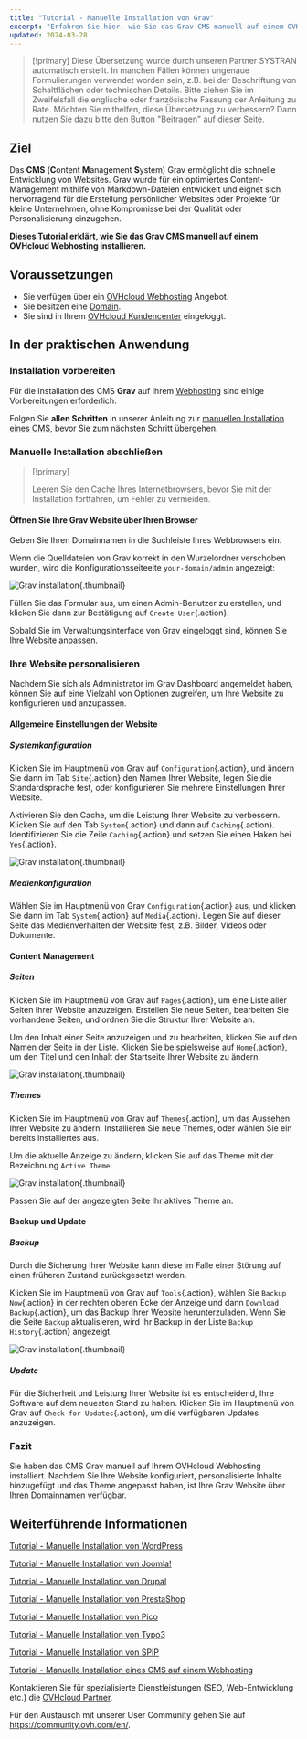 ```yaml
---
title: "Tutorial - Manuelle Installation von Grav"
excerpt: "Erfahren Sie hier, wie Sie das Grav CMS manuell auf einem OVHcloud Webhosting installieren"
updated: 2024-03-28
---
```


> [!primary]
> Diese Übersetzung wurde durch unseren Partner SYSTRAN automatisch erstellt. In manchen Fällen können ungenaue Formulierungen verwendet worden sein, z.B. bei der Beschriftung von Schaltflächen oder technischen Details. Bitte ziehen Sie im Zweifelsfall die englische oder französische Fassung der Anleitung zu Rate. Möchten Sie mithelfen, diese Übersetzung zu verbessern? Dann nutzen Sie dazu bitte den Button "Beitragen" auf dieser Seite.
>

## Ziel

Das **CMS** (**C**ontent **M**anagement **S**ystem) Grav ermöglicht die schnelle Entwicklung von Websites. Grav wurde für ein optimiertes Content-Management mithilfe von Markdown-Dateien entwickelt und eignet sich hervorragend für die Erstellung persönlicher Websites oder Projekte für kleine Unternehmen, ohne Kompromisse bei der Qualität oder Personalisierung einzugehen.

**Dieses Tutorial erklärt, wie Sie das Grav CMS manuell auf einem OVHcloud Webhosting installieren.**

## Voraussetzungen

- Sie verfügen über ein [OVHcloud Webhosting](hosting.) Angebot.
- Sie besitzen eine [Domain](domains.).
- Sie sind in Ihrem [OVHcloud Kundencenter](manager.) eingeloggt.

## In der praktischen Anwendung

### Installation vorbereiten

Für die Installation des CMS **Grav** auf Ihrem [Webhosting](hosting.) sind einige Vorbereitungen erforderlich.

Folgen Sie **allen Schritten** in unserer Anleitung zur [manuellen Installation eines CMS](cms_manual_installation1.), bevor Sie zum nächsten Schritt übergehen.

### Manuelle Installation abschließen

> [!primary]
>
> Leeren Sie den Cache Ihres Internetbrowsers, bevor Sie mit der Installation fortfahren, um Fehler zu vermeiden.
>

#### Öffnen Sie Ihre Grav Website über Ihren Browser

Geben Sie Ihren Domainnamen in die Suchleiste Ihres Webbrowsers ein.

Wenn die Quelldateien von Grav korrekt in den Wurzelordner verschoben wurden, wird die Konfigurationsseiteeite `your-domain/admin` angezeigt:

![Grav installation](first_page_config.png){.thumbnail}

Füllen Sie das Formular aus, um einen Admin-Benutzer zu erstellen, und klicken Sie dann zur Bestätigung auf `Create User`{.action}.

Sobald Sie im Verwaltungsinterface von Grav eingeloggt sind, können Sie Ihre Website anpassen.

### Ihre Website personalisieren

Nachdem Sie sich als Administrator im Grav Dashboard angemeldet haben, können Sie auf eine Vielzahl von Optionen zugreifen, um Ihre Website zu konfigurieren und anzupassen.

#### Allgemeine Einstellungen der Website

##### Systemkonfiguration

Klicken Sie im Hauptmenü von Grav auf `Configuration`{.action}, und ändern Sie dann im Tab `Site`{.action} den Namen Ihrer Website, legen Sie die Standardsprache fest, oder konfigurieren Sie mehrere Einstellungen Ihrer Website.

Aktivieren Sie den Cache, um die Leistung Ihrer Website zu verbessern. Klicken Sie auf den Tab `System`{.action} und dann auf `Caching`{.action}. Identifizieren Sie die Zeile `Caching`{.action} und setzen Sie einen Haken bei `Yes`{.action}.

![Grav installation](activate_cache.png){.thumbnail}

##### Medienkonfiguration

Wählen Sie im Hauptmenü von Grav `Configuration`{.action} aus, und klicken Sie dann im Tab `System`{.action} auf `Media`{.action}. Legen Sie auf dieser Seite das Medienverhalten der Website fest, z.B. Bilder, Videos oder Dokumente.

#### Content Management

##### Seiten

Klicken Sie im Hauptmenü von Grav auf `Pages`{.action}, um eine Liste aller Seiten Ihrer Website anzuzeigen. Erstellen Sie neue Seiten, bearbeiten Sie vorhandene Seiten, und ordnen Sie die Struktur Ihrer Website an.

Um den Inhalt einer Seite anzuzeigen und zu bearbeiten, klicken Sie auf den Namen der Seite in der Liste. Klicken Sie beispielsweise auf `Home`{.action}, um den Titel und den Inhalt der Startseite Ihrer Website zu ändern.

![Grav installation](list_pages.png){.thumbnail}

##### Themes

Klicken Sie im Hauptmenü von Grav auf `Themes`{.action}, um das Aussehen Ihrer Website zu ändern. Installieren Sie neue Themes, oder wählen Sie ein bereits installiertes aus.

Um die aktuelle Anzeige zu ändern, klicken Sie auf das Theme mit der Bezeichnung `Active Theme`.

![Grav installation](theme_active.png){.thumbnail}

Passen Sie auf der angezeigten Seite Ihr aktives Theme an.

#### Backup und Update

##### Backup

Durch die Sicherung Ihrer Website kann diese im Falle einer Störung auf einen früheren Zustand zurückgesetzt werden.

Klicken Sie im Hauptmenü von Grav auf `Tools`{.action}, wählen Sie `Backup Now`{.action} in der rechten oberen Ecke der Anzeige und dann `Download Backup`{.action}, um das Backup Ihrer Website herunterzuladen. Wenn Sie die Seite `Backup` aktualisieren, wird Ihr Backup in der Liste `Backup History`{.action} angezeigt.

![Grav installation](backup_history.png){.thumbnail}

##### Update

Für die Sicherheit und Leistung Ihrer Website ist es entscheidend, Ihre Software auf dem neuesten Stand zu halten. Klicken Sie im Hauptmenü von Grav auf `Check for Updates`{.action}, um die verfügbaren Updates anzuzeigen.

### Fazit

Sie haben das CMS Grav manuell auf Ihrem OVHcloud Webhosting installiert. Nachdem Sie Ihre Website konfiguriert, personalisierte Inhalte hinzugefügt und das Theme angepasst haben, ist Ihre Grav Website über Ihren Domainnamen verfügbar.

## Weiterführende Informationen <a name="go-further"></a>

[Tutorial - Manuelle Installation von WordPress](cms_manual_installation_wordpress1.)

[Tutorial - Manuelle Installation von Joomla!](cms_manual_installation_joomla1.)

[Tutorial - Manuelle Installation von Drupal](cms_manual_installation_drupal1.)

[Tutorial - Manuelle Installation von PrestaShop](cms_manual_installation_prestashop1.)

[Tutorial - Manuelle Installation von Pico](cms_manual_installation_pico1.)

[Tutorial - Manuelle Installation von Typo3](cms_manual_installation_typo31.)

[Tutorial - Manuelle Installation von SPIP](cms_manual_installation_spip1.)

[Tutorial - Manuelle Installation eines CMS auf einem Webhosting](cms_manual_installation1.)
 
Kontaktieren Sie für spezialisierte Dienstleistungen (SEO, Web-Entwicklung etc.) die [OVHcloud Partner](partner.).
 
Für den Austausch mit unserer User Community gehen Sie auf <https://community.ovh.com/en/>.
